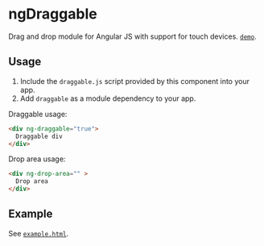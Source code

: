 ngDraggable
===========

Drag and drop module for Angular JS with support for touch devices. [`demo`](http://htmlpreview.github.io/?https://github.com/fatlinesofcode/ngDraggable/blob/master/example.html).

## Usage
1. Include the `draggable.js` script provided by this component into your app.
2. Add `draggable` as a module dependency to your app.

Draggable usage:
```html
<div ng-draggable="true">
  Draggable div
</div>
```

Drop area usage:
```html
<div ng-drop-area="" >
  Drop area
</div>
```

## Example
See [`example.html`](http://htmlpreview.github.io/?https://github.com/fatlinesofcode/ngDraggable/blob/master/example.html).
